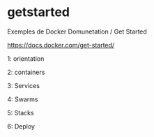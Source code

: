 # getstarted

Exemples de Docker Domunetation / Get Started

https://docs.docker.com/get-started/

1: orientation

2: containers

3: Services

4: Swarms

5: Stacks

6: Deploy


